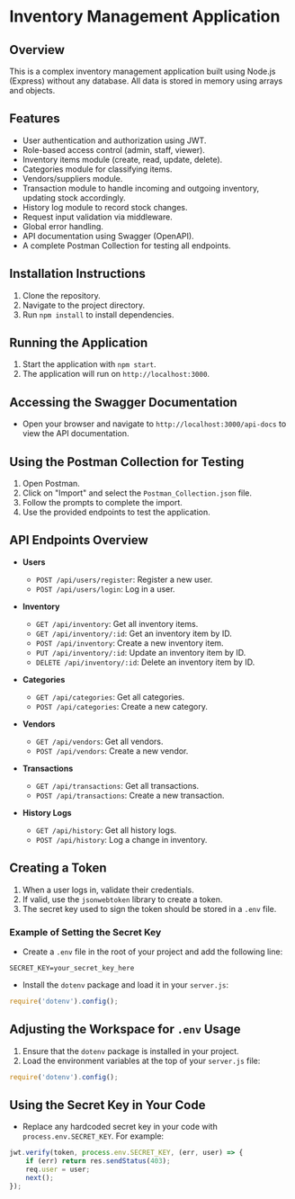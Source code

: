 # Inventory Management Application

## Overview
This is a complex inventory management application built using Node.js (Express) without any database. All data is stored in memory using arrays and objects.

## Features
- User authentication and authorization using JWT.
- Role-based access control (admin, staff, viewer).
- Inventory items module (create, read, update, delete).
- Categories module for classifying items.
- Vendors/suppliers module.
- Transaction module to handle incoming and outgoing inventory, updating stock accordingly.
- History log module to record stock changes.
- Request input validation via middleware.
- Global error handling.
- API documentation using Swagger (OpenAPI).
- A complete Postman Collection for testing all endpoints.

## Installation Instructions
1. Clone the repository.
2. Navigate to the project directory.
3. Run `npm install` to install dependencies.

## Running the Application
1. Start the application with `npm start`.
2. The application will run on `http://localhost:3000`.

## Accessing the Swagger Documentation
- Open your browser and navigate to `http://localhost:3000/api-docs` to view the API documentation.

## Using the Postman Collection for Testing
1. Open Postman.
2. Click on "Import" and select the `Postman_Collection.json` file.
3. Follow the prompts to complete the import.
4. Use the provided endpoints to test the application.

## API Endpoints Overview
- **Users**
  - `POST /api/users/register`: Register a new user.
  - `POST /api/users/login`: Log in a user.

- **Inventory**
  - `GET /api/inventory`: Get all inventory items.
  - `GET /api/inventory/:id`: Get an inventory item by ID.
  - `POST /api/inventory`: Create a new inventory item.
  - `PUT /api/inventory/:id`: Update an inventory item by ID.
  - `DELETE /api/inventory/:id`: Delete an inventory item by ID.

- **Categories**
  - `GET /api/categories`: Get all categories.
  - `POST /api/categories`: Create a new category.

- **Vendors**
  - `GET /api/vendors`: Get all vendors.
  - `POST /api/vendors`: Create a new vendor.

- **Transactions**
  - `GET /api/transactions`: Get all transactions.
  - `POST /api/transactions`: Create a new transaction.

- **History Logs**
  - `GET /api/history`: Get all history logs.
  - `POST /api/history`: Log a change in inventory.

## Creating a Token
1. When a user logs in, validate their credentials.
2. If valid, use the `jsonwebtoken` library to create a token.
3. The secret key used to sign the token should be stored in a `.env` file.

### Example of Setting the Secret Key
- Create a `.env` file in the root of your project and add the following line:
```
SECRET_KEY=your_secret_key_here
```
- Install the `dotenv` package and load it in your `server.js`:
```javascript
require('dotenv').config();
```

## Adjusting the Workspace for `.env` Usage
1. Ensure that the `dotenv` package is installed in your project.
2. Load the environment variables at the top of your `server.js` file:
```javascript
require('dotenv').config();
```

## Using the Secret Key in Your Code
- Replace any hardcoded secret key in your code with `process.env.SECRET_KEY`. For example:
```javascript
jwt.verify(token, process.env.SECRET_KEY, (err, user) => {
    if (err) return res.sendStatus(403);
    req.user = user;
    next();
});
